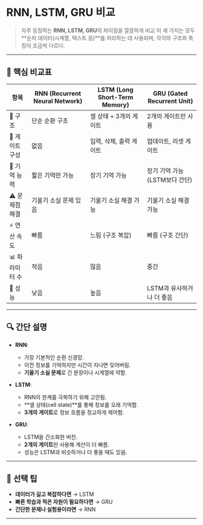 # RNN, LSTM, GRU 비교 
> 자주 등장하는 **RNN, LSTM, GRU**의 차이점을 깔끔하게 비교
> 이 세 가지는 모두 **순차 데이터(시계열, 텍스트 등)**를 처리하는 데 사용되며, 각각의 구조와 특징이 조금씩 다르다.

---

## 🧠 핵심 비교표

| 항목            | RNN (Recurrent Neural Network) | LSTM (Long Short-Term Memory) | GRU (Gated Recurrent Unit) |
|-----------------|-------------------------------|-------------------------------|-----------------------------|
| 🔁 구조         | 단순 순환 구조                 | 셀 상태 + 3개의 게이트        | 2개의 게이트만 사용         |
| 🧱 게이트 구성   | 없음                           | 입력, 삭제, 출력 게이트       | 업데이트, 리셋 게이트       |
| 🧠 기억 능력     | 짧은 기억만 가능               | 장기 기억 가능                | 장기 기억 가능 (LSTM보다 간단) |
| ⚠️ 문제점 해결   | 기울기 소실 문제 있음          | 기울기 소실 해결 가능         | 기울기 소실 해결 가능       |
| ⚡ 연산 속도     | 빠름                           | 느림 (구조 복잡)             | 빠름 (구조 간단)           |
| 📊 파라미터 수  | 적음                           | 많음                          | 중간                        |
| 🧪 성능         | 낮음                           | 높음                          | LSTM과 유사하거나 더 좋음   |

---

## 🔍 간단 설명

- **RNN**:  
  - 가장 기본적인 순환 신경망.  
  - 이전 정보를 기억하지만 시간이 지나면 잊어버림.  
  - **기울기 소실 문제**로 긴 문장이나 시계열에 약함.

- **LSTM**:  
  - RNN의 한계를 극복하기 위해 고안됨.  
  - **셀 상태(cell state)**를 통해 정보를 오래 기억함.  
  - **3개의 게이트**로 정보 흐름을 정교하게 제어함.

- **GRU**:  
  - LSTM을 간소화한 버전.  
  - **2개의 게이트**만 사용해 계산이 더 빠름.  
  - 성능은 LSTM과 비슷하거나 더 좋을 때도 있음.

---

## 🧠 선택 팁

- **데이터가 길고 복잡하다면** → LSTM  
- **빠른 학습과 적은 자원이 필요하다면** → GRU  
- **간단한 문제나 실험용이라면** → RNN

---

